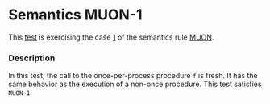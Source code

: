 # Semantics MUON-1

This [test](.) is exercising the case [1](../Readme.md) of the semantics rule [MUON](../../muon/Readme.md).

### Description

In this test, the call to the once-per-process procedure `f` is fresh. It has the same behavior as the execution of a non-once procedure. This test satisfies `MUON-1`.
